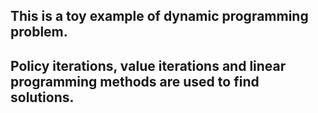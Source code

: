 ## This is a toy example of dynamic programming problem.  
## Policy iterations, value iterations and linear programming methods are used to find solutions.  
